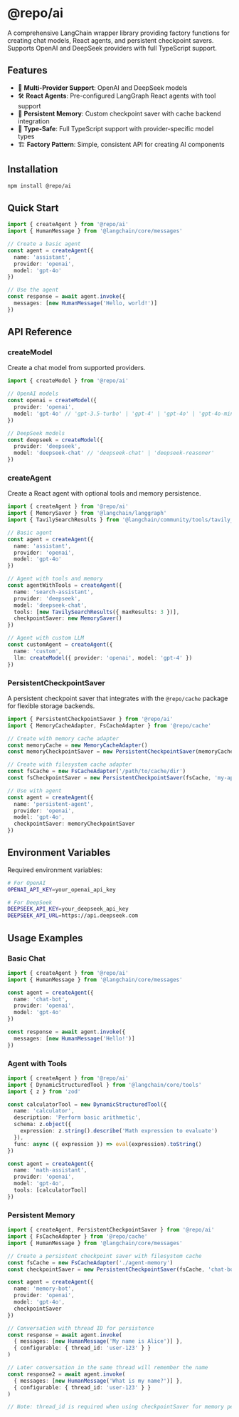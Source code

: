 # @repo/ai

A comprehensive LangChain wrapper library providing factory functions for creating chat models, React agents, and persistent checkpoint savers. Supports OpenAI and DeepSeek providers with full TypeScript support.

## Features

- 🤖 **Multi-Provider Support**: OpenAI and DeepSeek models
- 🛠️ **React Agents**: Pre-configured LangGraph React agents with tool support
- 💾 **Persistent Memory**: Custom checkpoint saver with cache backend integration
- 🔧 **Type-Safe**: Full TypeScript support with provider-specific model types
- 🏗️ **Factory Pattern**: Simple, consistent API for creating AI components

## Installation

```bash
npm install @repo/ai
```

## Quick Start

```typescript
import { createAgent } from '@repo/ai'
import { HumanMessage } from '@langchain/core/messages'

// Create a basic agent
const agent = createAgent({
  name: 'assistant',
  provider: 'openai',
  model: 'gpt-4o'
})

// Use the agent
const response = await agent.invoke({
  messages: [new HumanMessage('Hello, world!')]
})
```

## API Reference

### createModel

Create a chat model from supported providers.

```typescript
import { createModel } from '@repo/ai'

// OpenAI models
const openai = createModel({
  provider: 'openai',
  model: 'gpt-4o' // 'gpt-3.5-turbo' | 'gpt-4' | 'gpt-4o' | 'gpt-4o-mini'
})

// DeepSeek models  
const deepseek = createModel({
  provider: 'deepseek',
  model: 'deepseek-chat' // 'deepseek-chat' | 'deepseek-reasoner'
})
```

### createAgent

Create a React agent with optional tools and memory persistence.

```typescript
import { createAgent } from '@repo/ai'
import { MemorySaver } from '@langchain/langgraph'
import { TavilySearchResults } from '@langchain/community/tools/tavily_search'

// Basic agent
const agent = createAgent({
  name: 'assistant',
  provider: 'openai',
  model: 'gpt-4o'
})

// Agent with tools and memory
const agentWithTools = createAgent({
  name: 'search-assistant',
  provider: 'deepseek', 
  model: 'deepseek-chat',
  tools: [new TavilySearchResults({ maxResults: 3 })],
  checkpointSaver: new MemorySaver()
})

// Agent with custom LLM
const customAgent = createAgent({
  name: 'custom',
  llm: createModel({ provider: 'openai', model: 'gpt-4' })
})
```

### PersistentCheckpointSaver

A persistent checkpoint saver that integrates with the `@repo/cache` package for flexible storage backends.

```typescript
import { PersistentCheckpointSaver } from '@repo/ai'
import { MemoryCacheAdapter, FsCacheAdapter } from '@repo/cache'

// Create with memory cache adapter
const memoryCache = new MemoryCacheAdapter()
const memoryCheckpointSaver = new PersistentCheckpointSaver(memoryCache, 'my-app')

// Create with filesystem cache adapter
const fsCache = new FsCacheAdapter('/path/to/cache/dir')
const fsCheckpointSaver = new PersistentCheckpointSaver(fsCache, 'my-app')

// Use with agent
const agent = createAgent({
  name: 'persistent-agent',
  provider: 'openai',
  model: 'gpt-4o',
  checkpointSaver: memoryCheckpointSaver
})
```

## Environment Variables

Required environment variables:

```bash
# For OpenAI
OPENAI_API_KEY=your_openai_api_key

# For DeepSeek  
DEEPSEEK_API_KEY=your_deepseek_api_key
DEEPSEEK_API_URL=https://api.deepseek.com
```

## Usage Examples

### Basic Chat

```typescript
import { createAgent } from '@repo/ai'
import { HumanMessage } from '@langchain/core/messages'

const agent = createAgent({
  name: 'chat-bot',
  provider: 'openai',
  model: 'gpt-4o'
})

const response = await agent.invoke({
  messages: [new HumanMessage('Hello!')]
})
```

### Agent with Tools

```typescript
import { createAgent } from '@repo/ai'
import { DynamicStructuredTool } from '@langchain/core/tools'
import { z } from 'zod'

const calculatorTool = new DynamicStructuredTool({
  name: 'calculator',
  description: 'Perform basic arithmetic',
  schema: z.object({
    expression: z.string().describe('Math expression to evaluate')
  }),
  func: async ({ expression }) => eval(expression).toString()
})

const agent = createAgent({
  name: 'math-assistant',
  provider: 'openai',
  model: 'gpt-4o',
  tools: [calculatorTool]
})
```

### Persistent Memory

```typescript
import { createAgent, PersistentCheckpointSaver } from '@repo/ai'
import { FsCacheAdapter } from '@repo/cache'
import { HumanMessage } from '@langchain/core/messages'

// Create a persistent checkpoint saver with filesystem cache
const fsCache = new FsCacheAdapter('./agent-memory')
const checkpointSaver = new PersistentCheckpointSaver(fsCache, 'chat-bot')

const agent = createAgent({
  name: 'memory-bot',
  provider: 'openai',
  model: 'gpt-4o',
  checkpointSaver
})

// Conversation with thread ID for persistence
const response = await agent.invoke(
  { messages: [new HumanMessage('My name is Alice')] },
  { configurable: { thread_id: 'user-123' } }
)

// Later conversation in the same thread will remember the name
const response2 = await agent.invoke(
  { messages: [new HumanMessage('What is my name?')] },
  { configurable: { thread_id: 'user-123' } }
)

// Note: thread_id is required when using checkpointSaver for memory persistence
```
